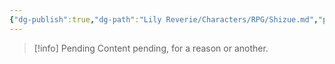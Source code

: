 ```yaml
---
{"dg-publish":true,"dg-path":"Lily Reverie/Characters/RPG/Shizue.md","permalink":"/lily-reverie/characters/rpg/shizue/","created":"2023-06-29T02:57:35.477-03:00","updated":"2024-01-20T04:35:18.327-03:00"}
---
```



>[!info] Pending
>Content pending, for a reason or another.


